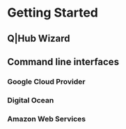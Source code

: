 # Getting Started

## Q|Hub Wizard

## Command line interfaces

### Google Cloud Provider
### Digital Ocean
### Amazon Web Services